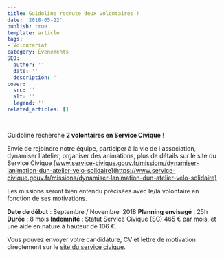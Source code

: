 ```yaml
---
title: Guidoline recrute deux volontaires !
date: '2018-05-22'
publish: true
template: article
tags:
- Volontariat
category: Évenements
SEO:
  author: ''
  date: ''
  description: ''
cover:
  src: ''
  alt: ''
  legend: ''
related_articles: []

---
```

Guidoline recherche **2 volontaires en Service Civique** !

Envie de rejoindre notre équipe, participer à la vie de l'association, dynamiser l'atelier, organiser des animations, plus de détails sur le site du Service Civique [www.service-civique.gouv.fr/missions/dynamiser-lanimation-dun-atelier-velo-solidaire](https://www.service-civique.gouv.fr/missions/dynamiser-lanimation-dun-atelier-velo-solidaire)

Les missions seront bien entendu précisées avec le/la volontaire en fonction de ses motivations.

**Date de début** : Septembre / Novembre  2018 **Planning envisagé** : 25h **Durée** : 8 mois **Indemnité** : Statut Service Civique (SC) 465 € par mois, et une aide en nature à hauteur de 106 €.

Vous pouvez envoyer votre candidature, CV et lettre de motivation directement sur le [site du service civique](https://www.service-civique.gouv.fr/missions/dynamiser-lanimation-dun-atelier-velo-solidaire).